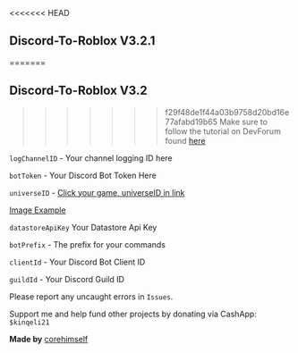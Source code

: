 <<<<<<< HEAD
## Discord-To-Roblox V3.2.1
=======
## Discord-To-Roblox V3.2
>>>>>>> f29f48de1f44a03b9758d20bd16e77afabd19b65
Make sure to follow the tutorial on DevForum found [here](https://devforum.roblox.com/t/v3-discord-to-roblox-ban-bot-100-free-stable-datastore-support-nodejs/2206142)


`logChannelID` - Your channel logging ID here

`botToken` - Your Discord Bot Token Here

`universeID` - [Click your game, universeID in link](https://create.roblox.com/creations)

[Image Example](https://i.imgur.com/vNdAwg5.png)

`datastoreApiKey` Your Datastore Api Key

`botPrefix` - The prefix for your commands

`clientId` - Your Discord Bot Client ID

`guildId` - Your Discord Guild ID

Please report any uncaught errors in `Issues`.

Support me and help fund other projects by donating via CashApp: `$kinqeli21`

**Made by** [corehimself](https://www.roblox.com/users/2731068564/profile)

